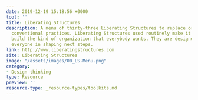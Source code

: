 ```yaml
---
date: 2019-12-19 15:18:56 +0000
tool: ''
title: Liberating Structures
description: A menu of thirty-three Liberating Structures to replace or complement
  conventional practices. Liberating Structures used routinely make it possible to
  build the kind of organization that everybody wants. They are designed to include
  everyone in shaping next steps.
link: http://www.liberatingstructures.com
site: Liberating Structures
image: "/assets/images/00_LS-Menu.png"
category:
- Design thinking
type: Resource
preview: ''
resource-type: _resource-types/toolkits.md
---
```

